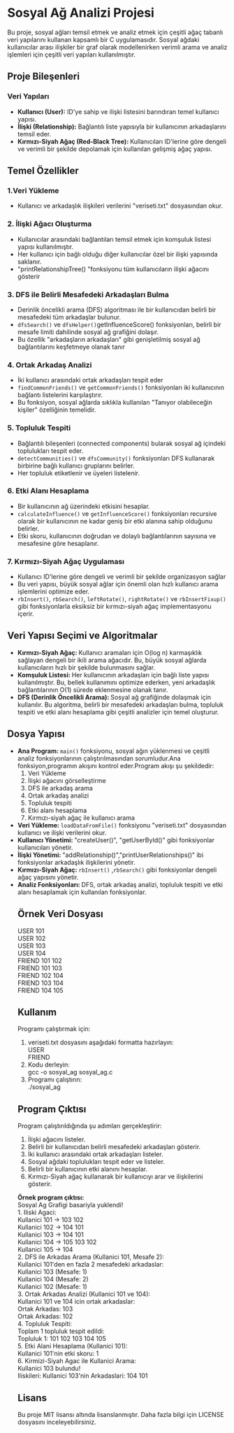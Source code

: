 <h1>Sosyal Ağ Analizi Projesi</h1>
<p>Bu proje, sosyal ağları temsil etmek ve analiz etmek için çeşitli ağaç tabanlı veri yapılarını kullanan kapsamlı bir C uygulamasıdır. Sosyal ağdaki kullanıcılar arası ilişkiler bir graf olarak modellenirken verimli arama ve analiz işlemleri için çeşitli veri yapıları kullanılmıştır.</p>
<h2>Proje Bileşenleri</h2>
<h3>Veri Yapıları</h3>
<ul> 
<li> <b>Kullanıcı (User):</b> ID'ye sahip ve ilişki listesini barındıran temel kullanıcı yapısı. </li>
<li> <b>İlişki (Relationship):</b> Bağlantılı liste yapısıyla bir kullanıcının arkadaşlarını temsil eder. </li>
<li> <b>Kırmızı-Siyah Ağaç (Red-Black Tree): </b> Kullanıcıları ID'lerine göre dengeli ve verimli bir şekilde depolamak için kullanılan gelişmiş ağaç yapısı. </li>
</ul>

<h2>Temel Özellikler </h2>
<h3>1.Veri Yükleme</h3>
<ul>
<li>Kullanıcı ve arkadaşlık ilişkileri verilerini "veriseti.txt" dosyasından okur.</li>
</ul>
<h3>2. İlişki Ağacı Oluşturma </h3>
<ul>
<li> Kullanıcılar arasındaki bağlantıları temsil etmek için komşuluk listesi yapısı kullanılmıştır. </li>
<li> Her kullanıcı için bağlı olduğu diğer kullanıcılar özel bir ilişki yapısında saklanır. </li>
<li> "printRelationshipTree() "fonksiyonu tüm kullanıcıların ilişki ağacını gösterir </li>
</ul>

<h3>3. DFS ile Belirli Mesafedeki Arkadaşları Bulma </h3>
<ul>
<li> Derinlik öncelikli arama (DFS) algoritması ile bir kullanıcıdan belirli bir mesafedeki tüm arkadaşlar bulunur.</li>
<li> <code>dfsSearch()</code> ve <code>dfsHelper()</code>getInfluenceScore()</code> fonksiyonları, belirli bir mesafe limiti dahilinde sosyal ağ grafiğini dolaşır. </li>
<li> Bu özellik "arkadaşların arkadaşları" gibi genişletilmiş sosyal ağ bağlantılarını keşfetmeye olanak tanır </li>
</ul>

<h3>4. Ortak Arkadaş Analizi </h3>
<ul>
<li> İki kullanıcı arasındaki ortak arkadaşları tespit eder </li>
<li> <code>findCommonFriends()</code> ve <code>getCommonFriends()</code> fonksiyonları iki kullanıcının bağlantı listelerini karşılaştırır. </li>
<li> Bu fonksiyon, sosyal ağlarda sıklıkla kullanılan "Tanıyor olabileceğin kişiler" özelliğinin temelidir. </li>
</ul>

<h3>5. Topluluk Tespiti </h3>
<ul>
<li> Bağlantılı bileşenleri (connected components) bularak sosyal ağ içindeki toplulukları tespit eder. </li>
<li> <code>detectCommunities()</code> ve <code>dfsCommunity()</code> fonksiyonları DFS kullanarak birbirine bağlı kullanıcı gruplarını belirler. </li>
<li> Her topluluk etiketlenir ve üyeleri listelenir. </li>
</ul>

<h3>6. Etki Alanı Hesaplama </h3>
<ul>
<li> Bir kullanıcının ağ üzerindeki etkisini hesaplar. </li>
<li> <code>calculateInfluence()</code> ve <code>getInfluenceScore()</code> fonksiyonları recursive olarak bir kullanıcının ne kadar geniş bir etki alanına sahip olduğunu belirler. </li>
<li> Etki skoru, kullanıcının doğrudan ve dolaylı bağlantılarının sayısına ve mesafesine göre hesaplanır. </li>
</ul>

<h3>7. Kırmızı-Siyah Ağaç Uygulaması </h3>
<ul>
<li> Kullanıcı ID'lerine göre dengeli ve verimli bir şekilde organizasyon sağlar </li>
<li> Bu veri yapısı, büyük sosyal ağlar için önemli olan hızlı kullanıcı arama işlemlerini optimize eder. </li>
<li> <code>rbInsert()</code>, <code>rbSearch()</code>, <code>leftRotate()</code>, <code>rightRotate()</code> ve <code>rbInsertFixup()</code> gibi fonksiyonlarla eksiksiz bir kırmızı-siyah ağaç implementasyonu içerir. </li>
</ul>

<h2> Veri Yapısı Seçimi ve Algoritmalar </h2>
<ul>
<li> <b>Kırmızı-Siyah Ağaç: </b> Kullanıcı aramaları için O(log n) karmaşıklık sağlayan dengeli bir ikili arama ağacıdır. Bu, büyük sosyal ağlarda kullanıcıların hızlı bir şekilde bulunmasını sağlar.</li>
<li> <b>Komşuluk Listesi: </b> Her kullanıcının arkadaşları için bağlı liste yapısı kullanılmıştır. Bu, bellek kullanımını optimize ederken, yeni arkadaşlık bağlantılarının O(1) sürede eklenmesine olanak tanır.</li>
<li> <b>DFS (Derinlik Öncelikli Arama): </b> Sosyal ağ grafiğinde dolaşmak için kullanılır. Bu algoritma, belirli bir mesafedeki arkadaşları bulma, topluluk tespiti ve etki alanı hesaplama gibi çeşitli analizler için temel oluşturur. </li>
</ul>

<h2> Dosya Yapısı </h2>
<ul>
<li> <b> Ana Program: </b><code>main()</code>  fonksiyonu, sosyal ağın yüklenmesi ve çeşitli analiz fonksiyonlarının çalıştırılmasından sorumludur.Ana fonksiyon,programın akışını kontrol eder.Program akışı şu şekildedir: <ol>
<li> Veri Yükleme </li>
<li> İlişki ağacını görselleştirme </li>
<li> DFS ile arkadaş arama </li>
<li> Ortak arkadaş analizi </li>
<li> Topluluk tespiti </li>
<li> Etki alanı hesaplama </li>
<li> Kırmızı-siyah ağaç ile kullanıcı arama </li> </ol>  </li>

<li> <b> Veri Yükleme: </b> <code>loadDataFromFile()</code> fonksiyonu "veriseti.txt" dosyasından kullanıcı ve ilişki verilerini okur. </li>
<li> <b> Kullanıcı Yönetimi: </b> "createUser()", "getUserById()" gibi fonksiyonlar kullanıcıları yönetir. </li>
<li> <b> İlişki Yönetimi: </b> "addRelationship()","printUserRelationships()" ibi fonksiyonlar arkadaşlık ilişkilerini yönetir.</li>
<li> <b> Kırmızı-Siyah Ağaç: </b> <code>rbInsert()</code> ,<code>rbSearch()</code> gibi fonksiyonlar dengeli ağaç yapısını yönetir. </li>
<li> <b> Analiz Fonksiyonları: </b>  DFS, ortak arkadaş analizi, topluluk tespiti ve etki alanı hesaplamak için kullanılan fonksiyonlar. </li>
</li>

<h2>Örnek Veri Dosyası</h2>
<p>USER 101<br>
USER 102<br>
USER 103<br>
USER 104<br>
FRIEND 101 102 <br>
FRIEND 101 103<br>
FRIEND 102 104<br>
FRIEND 103 104<br>
FRIEND 104 105 <br>

  
<h2> Kullanım </h2>
<p> Programı çalıştırmak için: 
<ol>
<li> veriseti.txt dosyasını aşağıdaki formatta hazırlayın: <br>
USER <id> <br> 
FRIEND <id1> <id2> </li>
<li> Kodu derleyin: <br>
gcc -o sosyal_ag sosyal_ag.c </li>
<li> Programı çalıştırın: <br> 
./sosyal_ag </li>
</ol> </p>

<h2> Program Çıktısı</h2>
<p> Program çalıştırıldığında şu adımları gerçekleştirir: <br>
<ol>
<li>İlişki ağacını listeler. </li>
<li>Belirli bir kullanıcıdan belirli mesafedeki arkadaşları gösterir. </li>
<li>İki kullanıcı arasındaki ortak arkadaşları listeler. </li>
<li>Sosyal ağdaki toplulukları tespit eder ve listeler.</li>
<li>Belirli bir kullanıcının etki alanını hesaplar. </li>
<li>Kırmızı-Siyah ağaç kullanarak bir kullanıcıyı arar ve ilişkilerini gösterir. </li>
</ol> </p>
<p><b>Örnek program çıktısı:</b><br>
Sosyal Ag Grafigi basariyla yuklendi! <br>
1. Iliski Agaci:<br>
Kullanici 101 -> 103 102<br>
Kullanici 102 -> 104 101<br>
Kullanici 103 -> 104 101<br>
Kullanici 104 -> 105 103 102<br>
Kullanici 105 -> 104<br>
2. DFS ile Arkadas Arama (Kullanici 101, Mesafe 2):<br>
Kullanici 101'den en fazla 2 mesafedeki arkadaslar:<br>
Kullanici 103 (Mesafe: 1)<br>
Kullanici 104 (Mesafe: 2)<br>
Kullanici 102 (Mesafe: 1)<br>
3. Ortak Arkadas Analizi (Kullanici 101 ve 104):<br>
Kullanici 101 ve 104 icin ortak arkadaslar:<br>
Ortak Arkadas: 103<br>
Ortak Arkadas: 102<br>
4. Topluluk Tespiti:<br>
Toplam 1 topluluk tespit edildi:<br>
Topluluk 1: 101 102 103 104 105<br>
5. Etki Alani Hesaplama (Kullanici 101):<br>
Kullanici 101'nin etki skoru: 1<br>
6. Kirmizi-Siyah Agac ile Kullanici Arama:<br>
Kullanici 103 bulundu!<br>
Iliskileri: Kullanici 103'nin Arkadaslari: 104 101<br>
</p>


<h2> Lisans </h2>
<p>Bu proje MIT lisansı altında lisanslanmıştır. Daha fazla bilgi için LICENSE dosyasını inceleyebilirsiniz.</p>
